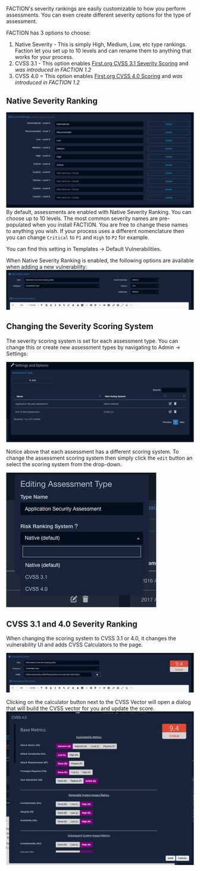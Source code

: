 FACTION's severity rankings are easily customizable to how you perform assessments. You can even create different severity options for the type of assessment. 

FACTION has 3 options to choose:

1. Native Severity - This is simply High, Medium, Low, etc type rankings. Faction let you set up to 10 levels and can rename them to anything that works for your process. 
2. CVSS 3.1 - This option enables [First.org CVSS 3.1 Severity Scoring](https://www.first.org/cvss/calculator/3.1) and *was introduced in FACTION 1.2*
3. CVSS 4.0 = This option enables [First.org CVSS 4.0 Scoring](https://www.first.org/cvss/calculator/3.1) and *was introduced in FACTION 1.2*

## Native Severity Ranking
![](files/Pasted%20image%2020240315000731.png)
By default, assessments are enabled with Native Severity Ranking. You can choose up to 10 levels. The most common severity names are pre-populated when you install FACTION. You are free to change these names to anything you wish. If your process uses a different nomenclature then you can change `Critical` to  `P1` and `High` to `P2` for example. 

You can find this setting in Templates -> Default Vulnerabilities.

When Native Severity Ranking is enabled, the following options are available when adding a new vulnerability:
![](files/Pasted%20image%2020240315002524.png)

## Changing the Severity Scoring System
The severity scoring system is set for each assessment type. You can change this or create new assessment types by navigating to Admin -> Settings:

![](files/Pasted%20image%2020240315001346.png)

Notice above that each assessment has a different scoring system. To change the assessment scoring system then simply click the `edit` button an select the scoring system from the drop-down.

![](files/Pasted%20image%2020240315001514.png)

## CVSS 3.1 and 4.0 Severity Ranking
When changing the scoring system to CVSS 3.1 or 4.0, it changes the vulnerability UI and adds CVSS Calculators to the page. 

![](files/Pasted%20image%2020240315002736.png)

Clicking on the calculator button next to the CVSS Vector will open a dialog that will build the CVSS vector for you and update the score. 
![](files/Pasted%20image%2020240315003032.png)


